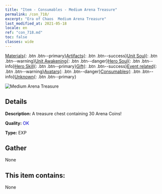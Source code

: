 ```yaml
---
title: "Item - Consumables - Medium Arena Treasure"
permalink: /con_718/
excerpt: "Era of Chaos  Medium Arena Treasure"
last_modified_at: 2021-05-18
locale: en
ref: "con_718.md"
toc: false
classes: wide
---
```

 [Materials](/Items/){: .btn .btn--primary}[Artifacts](/Items/Artifacts/){: .btn .btn--success}[Unit Soul](/Items/UnitSoul/){: .btn .btn--warning}[Unit Awakening](/Items/UnitAwakening/){: .btn .btn--danger}[Hero Soul](/Items/HeroSoul/){: .btn .btn--info}[Hero Skill](/Items/HeroSkill/){: .btn .btn--primary}[Gift](/Items/Gift/){: .btn .btn--success}[Event related](/Items/Events/){: .btn .btn--warning}[Avatars](/Items/Avatars/){: .btn .btn--danger}[Consumables](/Items/Consumables/){: .btn .btn--info}[Unknown](/Items/Unknown/){: .btn .btn--primary}

 ![Medium Arena Treasure](/images/t/i_503.png)

## Details
 **Description:** A treasure chest containing 30 Arena Coins!

 **Quality:** <span style="color: #0000CD">OK</span>

 **Type:** EXP

## Gather

  None

## This item contains:

  None

